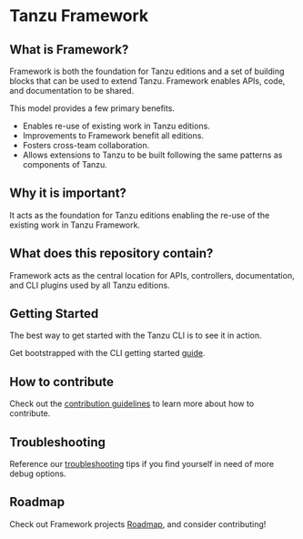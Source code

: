 # Tanzu Framework

## What is Framework?
Framework is both the foundation for Tanzu editions and a set of
building blocks that can be used to extend Tanzu. Framework enables
APIs, code, and documentation to be shared.

This model provides a few primary benefits.

* Enables re-use of existing work in Tanzu editions.
* Improvements to Framework benefit all editions.
* Fosters cross-team collaboration.
* Allows extensions to Tanzu to be built following the same patterns as
  components of Tanzu.

## Why it is important?
It acts as the foundation for Tanzu editions enabling the re-use of the existing work
in Tanzu Framework.

## What does this repository contain?
Framework acts as the central location for APIs, controllers,
documentation, and CLI plugins used by all Tanzu editions.

## Getting Started
The best way to get started with the Tanzu CLI is to see it in action.

Get bootstrapped with the CLI getting started [guide](docs/cli/getting-started.md).

## How to contribute
Check out the [contribution guidelines](CONTRIBUTING.md) to learn more about how to contribute.

## Troubleshooting
Reference our [troubleshooting](docs/dev/troubleshooting.md) tips if you find yourself in need of more debug options.

## Roadmap
Check out Framework projects [Roadmap](ROADMAP.md), and consider contributing!
